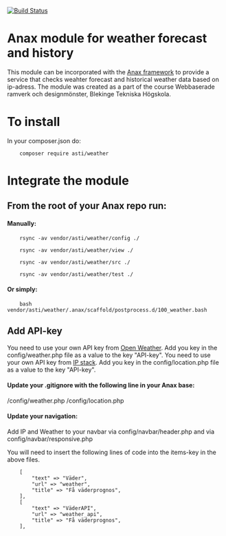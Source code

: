 [![Build Status](https://travis-ci.org/AsaTirsen/weather.svg?branch=main)](https://travis-ci.org/AsaTirsen/weather)

# Anax module for weather forecast and history
This module can be incorporated with the [Anax framework](https://github.com/canax) to provide a service that checks weahter forecast and historical weather data
based on ip-adress. The module was created as a part of the course Webbaserade ramverk och designmönster, Blekinge Tekniska Högskola.


# To install
In your composer.json do:

        composer require asti/weather

# Integrate the module  
## From the root of your Anax repo run:

#### Manually:

        rsync -av vendor/asti/weather/config ./

        rsync -av vendor/asti/weather/view ./

        rsync -av vendor/asti/weather/src ./

        rsync -av vendor/asti/weather/test ./

#### Or simply: 

        bash vendor/asti/weather/.anax/scaffold/postprocess.d/100_weather.bash

## Add API-key
You need to use your own API key from [Open Weather](https://openweathermap.org/api). Add you key in the config/weather.php file as a value to the key "API-key".
You need to use your own API key from [IP stack](http://api.ipstack.com). Add you key in the config/location.php file as a value to the key "API-key".



#### Update your .gitignore with the following line in your Anax base:

/config/weather.php
/config/location.php


#### Update your navigation: 
Add IP and Weather to your navbar via config/navbar/header.php and via config/navbar/responsive.php

You will need to insert the following lines of code into the items-key in the above files.

        [
            "text" => "Väder",
            "url" => "weather",
            "title" => "Få väderprognos",
        ],
        [
            "text" => "VäderAPI",
            "url" => "weather_api",
            "title" => "Få väderprognos",
        ],
